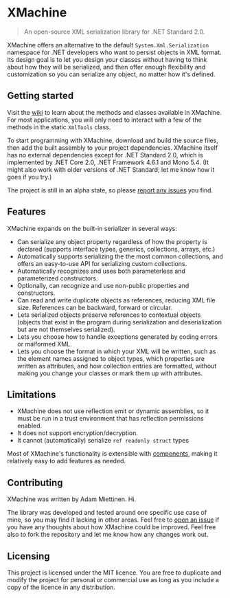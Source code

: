 # XMachine
> An open-source XML serialization library for .NET Standard 2.0.

XMachine offers an alternative to the default `System.Xml.Serialization` namespace for .NET developers who want to persist objects in XML format. Its design goal is to let you design your classes without having to think about how they will be serialized, and then offer enough flexibility and customization so you can serialize any object, no matter how it's defined.

## Getting started

Visit the [wiki](https://github.com/Adam-Miettinen/XMachine/wiki) to learn about the methods and classes available in XMachine. For most applications, you will only need to interact with a few of the methods in the static `XmlTools` class.

To start programming with XMachine, download and build the source files, then add the built assembly to your project dependencies. XMachine itself has no external dependencies except for .NET Standard 2.0, which is implemented by .NET Core 2.0, .NET Framework 4.6.1 and Mono 5.4. (It might also work with older versions of .NET Standard; let me know how it goes if you try.)

The project is still in an alpha state, so please [report any issues](https://github.com/Adam-Miettinen/XMachine/issues) you find.

## Features

XMachine expands on the built-in serializer in several ways:

* Can serialize any object property regardless of how the property is declared (supports interface types, generics, collections, arrays, etc.)
* Automatically supports serializing the the most common collections, and offers an easy-to-use API for serializing custom collections.
* Automatically recognizes and uses both parameterless and parameterized constructors.
* Optionally, can recognize and use non-public properties and constructors.
* Can read and write duplicate objects as references, reducing XML file size. References can be backward, forward or circular.
* Lets serialized objects preserve references to contextual objects (objects that exist in the program during serialization and deserialization but are not themselves serialized).
* Lets you choose how to handle exceptions generated by coding errors or malformed XML.
* Lets you choose the format in which your XML will be written, such as the element names assigned to object types, which properties are written as attributes, and how collection entries are formatted, without making you change your classes or mark them up with attributes.

## Limitations

* XMachine does not use reflection emit or dynamic assemblies, so it must be run in a trust environment that has reflection permissions enabled.
* It does not support encryption/decryption.
* It cannot (automatically) serialize `ref readonly struct` types

Most of XMachine's functionality is extensible with [components](https://github.com/Adam-Miettinen/XMachine/wiki/Components), making it relatively easy to add features as needed.

## Contributing

XMachine was written by Adam Miettinen. Hi.

The library was developed and tested around one specific use case of mine, so you may find it lacking in other areas. Feel free to [open an issue](https://github.com/Adam-Miettinen/XMachine/issues) if you have any thoughts about how XMachine could be improved. Feel free also to fork the repository and let me know how any changes work out.

## Licensing

This project is licensed under the MIT licence. You are free to duplicate and modify the project for personal or commercial use as long as you include a copy of the licence in any distribution.
